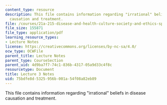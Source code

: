 ```yaml
---
content_type: resource
description: This file contains information regarding "irrational" beliefs in disease
  causation and treatment.
file: /courses/21a-215-disease-and-health-culture-society-and-ethics-spring-2012/75bdfe8d5325956b001a54f08a82eb89_MIT21A_215S12_lecture_03.pdf
file_size: 155871
file_type: application/pdf
learning_resource_types:
- Lecture Notes
license: https://creativecommons.org/licenses/by-nc-sa/4.0/
ocw_type: OCWFile
parent_title: Lecture Notes
parent_type: CourseSection
parent_uid: 4d9ba7f7-74c1-836b-4317-05a9d33c4f8c
resourcetype: Document
title: Lecture 3 Notes
uid: 75bdfe8d-5325-956b-001a-54f08a82eb89
---
```

This file contains information regarding "irrational" beliefs in disease causation and treatment.